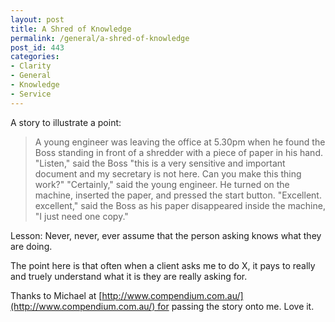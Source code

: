 ```yaml
---
layout: post
title: A Shred of Knowledge
permalink: /general/a-shred-of-knowledge
post_id: 443
categories:
- Clarity
- General
- Knowledge
- Service
---
```


A story to illustrate a point:

>A young engineer was leaving the office at 5.30pm when he found the Boss standing in front of a shredder with a piece of paper in his hand.
>"Listen," said the Boss "this is a very sensitive and important document and my secretary is not here. Can you make this thing work?"
>"Certainly," said the young engineer. He turned on the machine, inserted the paper, and pressed the start button.
>"Excellent. excellent," said the Boss as his paper disappeared inside the machine, "I just need one copy."

Lesson: Never, never, ever assume that the person asking knows what they are doing.

The point here is that often when a client asks me to do X, it pays to really and truely understand what it is they are really asking for.

Thanks to Michael at [http://www.compendium.com.au/](http://www.compendium.com.au/) for passing the story onto me. Love it.

